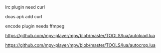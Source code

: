 lrc plugin need curl


doas apk add curl

encode plugin needs ffmpeg 


https://github.com/mpv-player/mpv/blob/master/TOOLS/lua/autoload.lua


https://github.com/mpv-player/mpv/blob/master/TOOLS/lua/autocrop.lua

